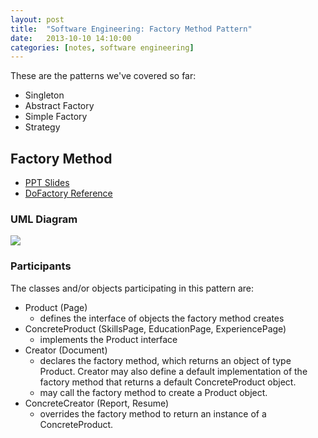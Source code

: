 ```yaml
---
layout: post
title:  "Software Engineering: Factory Method Pattern"
date:   2013-10-10 14:10:00
categories: [notes, software engineering]
---
```


These are the patterns we've covered so far:

* Singleton
* Abstract Factory
* Simple Factory
* Strategy

## Factory Method

* [PPT Slides](https://www.dropbox.com/s/9a3s2tm0wfw4sts/04.FactoryMethodPattern.pptx)
* [DoFactory Reference](http://www.dofactory.com/Patterns/PatternFactory.aspx)

### UML Diagram

![](http://www.dofactory.com/Patterns/Diagrams/factory.gif)

### Participants

The classes and/or objects participating in this pattern are:

* Product (Page)
  * defines the interface of objects the factory method creates
* ConcreteProduct (SkillsPage, EducationPage, ExperiencePage)
  * implements the Product interface
* Creator (Document)
  * declares the factory method, which returns an object of type Product. Creator may also define a default implementation of the factory method that returns a default ConcreteProduct object.
  * may call the factory method to create a Product object.
* ConcreteCreator (Report, Resume)
  * overrides the factory method to return an instance of a ConcreteProduct.
